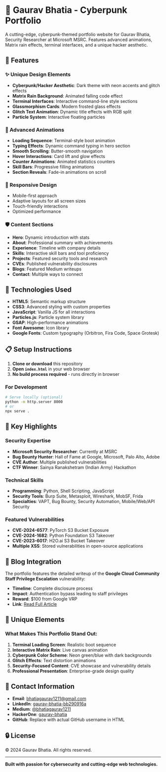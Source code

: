 # 🔐 Gaurav Bhatia - Cyberpunk Portfolio

A cutting-edge, cyberpunk-themed portfolio website for Gaurav Bhatia, Security Researcher at Microsoft MSRC. Features advanced animations, Matrix rain effects, terminal interfaces, and a unique hacker aesthetic.

## 🚀 Features

### ✨ Unique Design Elements
- **Cyberpunk/Hacker Aesthetic**: Dark theme with neon accents and glitch effects
- **Matrix Rain Background**: Animated falling code effect
- **Terminal Interfaces**: Interactive command-line style sections
- **Glassmorphism Cards**: Modern frosted glass effects
- **Glitch Text Animation**: Dynamic title effects with RGB split
- **Particle System**: Interactive floating particles

### 🎨 Advanced Animations
- **Loading Sequence**: Terminal-style boot animation
- **Typing Effects**: Dynamic command typing in hero section
- **Smooth Scrolling**: Butter-smooth navigation
- **Hover Interactions**: Card lift and glow effects
- **Counter Animations**: Animated statistics counters
- **Skill Bars**: Progressive filling animations
- **Section Reveals**: Fade-in animations on scroll

### 📱 Responsive Design
- Mobile-first approach
- Adaptive layouts for all screen sizes
- Touch-friendly interactions
- Optimized performance

### 🛡️ Content Sections
- **Hero**: Dynamic introduction with stats
- **About**: Professional summary with achievements
- **Experience**: Timeline with company details
- **Skills**: Interactive skill bars and tool proficiency
- **Projects**: Featured security tools and research
- **CVEs**: Published vulnerability disclosures
- **Blogs**: Featured Medium writeups
- **Contact**: Multiple ways to connect

## 🔧 Technologies Used

- **HTML5**: Semantic markup structure
- **CSS3**: Advanced styling with custom properties
- **JavaScript**: Vanilla JS for all interactions
- **Particles.js**: Particle system library
- **GSAP**: High-performance animations
- **Font Awesome**: Icon library
- **Google Fonts**: Custom typography (Orbitron, Fira Code, Space Grotesk)

## 📋 Setup Instructions

1. **Clone or download** this repository
2. **Open `index.html`** in your web browser
3. **No build process required** - runs directly in browser

### For Development
```bash
# Serve locally (optional)
python -m http.server 8000
# or
npx serve .
```

## 🎯 Key Highlights

### Security Expertise
- **Microsoft Security Researcher**: Currently at MSRC
- **Bug Bounty Hunter**: Hall of Fame at Google, Microsoft, Palo Alto, Adobe
- **CVE Author**: Multiple published vulnerabilities
- **CTF Winner**: Sainya Ranakshetram (Indian Army) Hackathon

### Technical Skills
- **Programming**: Python, Shell Scripting, JavaScript
- **Security Tools**: Burp Suite, Metasploit, Wireshark, MobSF, Frida
- **Specialties**: VAPT, Bug Bounty, Security Automation, Mobile/Web/API Security

### Featured Vulnerabilities
- **CVE-2024-6577**: PyTorch S3 Bucket Exposure
- **CVE-2024-1682**: Python Foundation S3 Takeover
- **CVE-2023-6017**: H2O.ai S3 Bucket Takeover
- **Multiple XSS**: Stored vulnerabilities in open-source applications

## 📝 Blog Integration

The portfolio features the detailed writeup of the **Google Cloud Community Staff Privilege Escalation** vulnerability:
- **Timeline**: Complete disclosure process
- **Impact**: Authentication bypass leading to staff privileges
- **Reward**: $100 from Google VRP
- **Link**: [Read Full Article](https://medium.com/@bhatiagaurav1211/ability-to-login-as-google-staff-in-google-cloud-community-57c45809de05)

## 🌟 Unique Elements

### What Makes This Portfolio Stand Out:
1. **Terminal Loading Screen**: Realistic boot sequence
2. **Interactive Matrix Rain**: Live canvas animation
3. **Cyberpunk Color Scheme**: Neon green/blue with dark backgrounds
4. **Glitch Effects**: Text distortion animations
5. **Security-Focused Content**: CVE showcase and vulnerability details
6. **Professional Presentation**: Enterprise-grade design quality

## 📧 Contact Information

- **Email**: bhatiagaurav1211@gmail.com
- **LinkedIn**: [gaurav-bhatia-bb290916a](https://linkedin.com/in/gaurav-bhatia-bb290916a)
- **Medium**: [@bhatiagaurav1211](https://medium.com/@bhatiagaurav1211)
- **HackerOne**: [gaurav-bhatia](https://hackerone.com/gaurav-bhatia)
- **GitHub**: Replace with actual GitHub username in HTML

## 🔒 License

© 2024 Gaurav Bhatia. All rights reserved.

---

**Built with passion for cybersecurity and cutting-edge web technologies.**